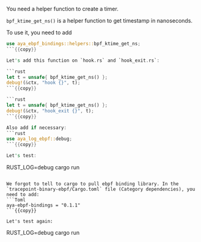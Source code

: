 You need a helper function to create a timer.

`bpf_ktime_get_ns()` is a helper function to get timestamp in nanoseconds.

To use it, you need to add

```rust
use aya_ebpf_bindings::helpers::bpf_ktime_get_ns;
```{{copy}}

Let's add this function on `hook.rs` and `hook_exit.rs`:

```rust
let t = unsafe{ bpf_ktime_get_ns() };
debug!(&ctx, "hook {}", t);
```{{copy}}

```rust
let t = unsafe{ bpf_ktime_get_ns() };
debug!(&ctx, "hook_exit {}", t);
```{{copy}}

Also add if necessary:
```rust
use aya_log_ebpf::debug;
```{{copy}}

Let's test:

```
RUST_LOG=debug cargo run
```{{exec interrupt}}

We forgot to tell to cargo to pull ebpf binding library. In the `tracepoint-binary-ebpf/Cargo.toml` file (Category dependencies), you need to add:
```Toml
aya-ebpf-bindings = "0.1.1"
```{{copy}}

Let's test again:

```
RUST_LOG=debug cargo run
```{{exec interrupt}}


